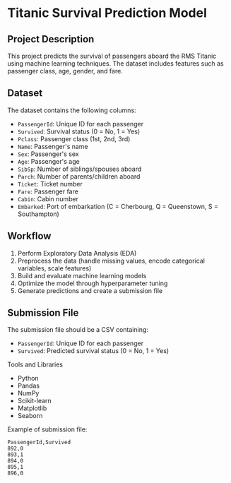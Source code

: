 # Titanic Survival Prediction Model

## Project Description

This project predicts the survival of passengers aboard the RMS Titanic using machine learning techniques. The dataset includes features such as passenger class, age, gender, and fare.

## Dataset

The dataset contains the following columns:
- `PassengerId`: Unique ID for each passenger
- `Survived`: Survival status (0 = No, 1 = Yes)
- `Pclass`: Passenger class (1st, 2nd, 3rd)
- `Name`: Passenger's name
- `Sex`: Passenger's sex
- `Age`: Passenger's age
- `SibSp`: Number of siblings/spouses aboard
- `Parch`: Number of parents/children aboard
- `Ticket`: Ticket number
- `Fare`: Passenger fare
- `Cabin`: Cabin number
- `Embarked`: Port of embarkation (C = Cherbourg, Q = Queenstown, S = Southampton)

## Workflow

1. Perform Exploratory Data Analysis (EDA)
2. Preprocess the data (handle missing values, encode categorical variables, scale features)
3. Build and evaluate machine learning models
4. Optimize the model through hyperparameter tuning
5. Generate predictions and create a submission file

## Submission File

The submission file should be a CSV containing:
- `PassengerId`: Unique ID for each passenger
- `Survived`: Predicted survival status (0 = No, 1 = Yes)

Tools and Libraries
- Python
- Pandas
- NumPy
- Scikit-learn
- Matplotlib
- Seaborn


Example of submission file:
```csv
PassengerId,Survived
892,0
893,1
894,0
895,1
896,0
